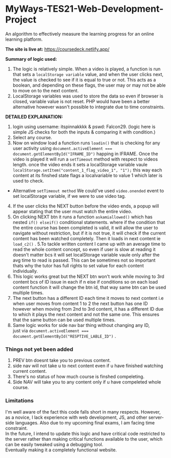 # MyWays-TES21-Web-Development-Project
An algorithm to effectively measure the learning progress for an online learning platform.

**The site is live at:** https://coursedeck.netlify.app/

**Summary of logic used:**
1. The logic is relatively simple. When a video is played, a function is run that sets a `localStorage variable` value, and when the user clicks next, the value is checked to see if it is equal to true or not. This acts as a boolean, and depending on these flags, the user may or may not be able to move on to the next content.
2. LocalStorage variables was used to store the data so even if browser is closed, variable value is not reset. PHP would have been a better alternative however wasn't possible to integrate due to time constraints. 

**DETAILED EXPLAINATION:**
1. login using username: itspinnakkkk & pswd: Falcon29. (logic here is simple JS checks for both the inputs & comparing it with condition.)
2. Select any course.
3. Now on window load a function runs `loadin()` that is checking for any user activity using `document.activeElement === document.getElementById("IFRAME_ID")` happing in IFRAME. Once the video is played it will run a  `setTimeout` method with respect to videos length. once the video ends it sets a localStorage variable vaule
`localStorage.setItem("content_1_flag_video_1", "1");` this  way each content at its finshed state flags a localvariable to value 1 which later is used to check.<br />
* Alternative `setTimeout method` We could've used `video.onended` event to set localStorage variable, if we were to use video tag.
4. If the user clicks the NEXT button before the video ends, a popup will appear stating that the user must watch the entire video.
5. On clicking NEXT btn it runs a function `askamiallowed()` which has nested `if() elseif()` conditional statements.
where if the condition that the entire course has been completed is valid, it will allow the user to navigate without restriction, but if it is not true, it will check if the current content has been watched completely. Then it loads in next content ie `load_c2()` .
5.To tackle written content I came up with an average time to read the whole content concept, so even if user is slow at reading it doesn't matter bcs it will set localStorage variable vaule only after the avg time to read is passed. This can be sometimes not so important thats why the tutor has full rights to set value for each content individually. 
6. This logic works great but the NEXT btn won't work while moving to 3rd content bcs of ID issue in each if n eise if conditions so on each load content function it will change 
the btn id, that way same btn can be used multiple times.
7. The next button has a different ID each time it moves to next content i.e when user moves from content 1 to 2 the next button has one ID however when moving from 2nd to 3rd content, it has a different ID due to which it plays the next content and not the same one. This ensures that the same button can be used multiple times.
8. Same logic works for side nav bar thing without changing any ID, <br /> just via `document.activeElement === document.getElementById("RESPTIVE_LABLE_ID")` .

### Things not yet been added
1. PREV btn doesnt take you to previous content.
2. side nav will not take u to next content even if u have finished watching current content.
3. There's no status of how much course is finshed compeleting.
4. Side NAV will take you to any content only if u have compeleted whole course. <br>

### Limitations
I'm well aware of the fact this code falls short in many respects. However, as a novice, I lack experience with web development, JS, and other server-side languages.
Also due to my upcoming final exams, I am facing time constraint. <br />
In the future, I intend to update this logic and have critical code restricted to the server rather than making critical functions available to the user, which can be easily tweaked using a debugging tool. <br />Eventually making it a completely functional website.
